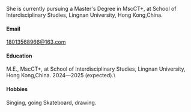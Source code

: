 



She is currently pursuing a Master's Degree in MscCT+, at School of Interdisciplinary Studies, Lingnan University, Hong Kong,China.
#### Email
18013568966@163.com

#### Education
M.E., MscCT+, at School of Interdisciplinary Studies, Lingnan University, Hong Kong,China. 2024—2025 (expected).\

#### Hobbies
Singing, going Skateboard, drawing.
